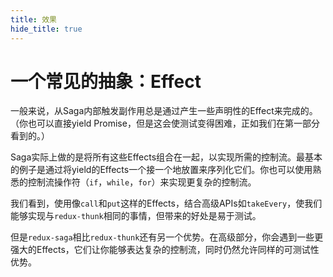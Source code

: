 ```yaml
---
title: 效果
hide_title: true
---
```


# 一个常见的抽象：Effect

一般来说，从Saga内部触发副作用总是通过产生一些声明性的Effect来完成的。（你也可以直接yield Promise，但是这会使测试变得困难，正如我们在第一部分看到的。）

Saga实际上做的是将所有这些Effects组合在一起，以实现所需的控制流。最基本的例子是通过将yield的Effects一个接一个地放置来序列化它们。你也可以使用熟悉的控制流操作符（`if`，`while`，`for`）来实现更复杂的控制流。

我们看到，使用像`call`和`put`这样的Effects，结合高级APIs如`takeEvery`，使我们能够实现与`redux-thunk`相同的事情，但带来的好处是易于测试。

但是`redux-saga`相比`redux-thunk`还有另一个优势。在高级部分，你会遇到一些更强大的Effects，它们让你能够表达复杂的控制流，同时仍然允许同样的可测试性优势。

